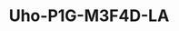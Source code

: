---
title: "Uho-P1G-M3F4D-LA"
description: "3MP Outdoor 4G PT Camera"
image: "/images/categories/products/accessories/BAT-LA5800/BAT-LA58002.png"
images:
  - url: "/images/categories/products/accessories/BAT-LA5800/BAT-LA58002.png"
    caption: "Front view"
features:
  - High quality image with 3MP, 1/3.0" CMOS sensor
  - 2304*1296@25fps in the main stream
  - Support 4G access to the network
  - Ultra 265, H.265, H.264
  - Support digital WDR (Wide Dynamic Range)
  - Built-in Mic & Speaker, support two way audio, offer better interaction
  - Support sound and light warning, makes warning and alarming more noticeable
  - Smart IR, up to 30 m (98 ft) IR and 30 m (98 ft) warm light distance, suitable for more scenes
  - Supports 512 GB Micro SD card
  - IP66 ingress protection
specifications: 
  Max Resolution: 3 MP
  Sensor: 1/3.0" CMOS
  Min. Illumination: Colour- 0.003Lux (F1.6, AGC ON); 0 Lux with IR on
  Day/Night: IR cut filter with auto switch (ICR)
  Shutter: Auto/Manual, 1 to 1/100000 s
  WDR: DWDR
  Digital Zoom: 4X
  Focal Length: 4.0 mm
  Iris Type: Fixed
  Iris: F1.6
  Field of View (H): 75.0°
  Field of View (V): 40.0°
  Field of View (D): 80.7°
  Lens Type: Fixed
  DORI Distance (Lens): 4.0mm
  DORI Distance (Detect): 66.7 m (218.7 ft)
  DORI Distance (Observe): 26.7 m (87.5 ft)
  DORI Distance (Recognize): 13.3 m (43.7 ft)
  DORI Distance (Identify): 6.7 m (21.9 ft)
  Supplemental Light: Dual light
  Illumination Distance (IR): 30 m (98.4 ft)
  Illumination Distance (Warm Light): 30 m (98.4 ft)
  Wavelength: 850 nm
  IR On/Off Control: Auto/Manual
  Video Compression: Ultra 265, H.265, H.264
  Frame Rate: Main Stream- 3MP (2304*1296), Max 25fps; 2MP (1920*1080), Max 30fps; 720P (1280*720), Max 30fps; Sub Stream- 640*360, Max 30fps; 2CIF (704*288), Max 30fps; CIF (352*288), Max 30fps;
  Video Bit Rate: 128 Kbps to 2048 Kbps
  U code: Support
  OSD: Up to 2 OSDs
  Privacy Mask: Support (only NVR)
  ROI: Support
  Video Stream: Dual streams
  White Balance: Auto, Outdoor, Fine tune, Sodium lamp, Locked, Auto2
  Digital Noise Reduction: 2D/3D DNR
  Smart IR: Support
  Flip: Normal, Flip vertical, Flip horizontal, 180°
  Dewarping: N/A
  HLC: N/A
  BLC: Support
  Defog: Digital defog
  Auto Tracking: Support
  Basic Detection: Motion detection, Ultra motion detection (based on human body and vehicle detection), High Decibel detection
  General Function: IP address filtering, Access policy, ARP protection, RTSP authentication, User authentication, HTTP authentication
  Audio Compression: G.711U, G.711A
  Audio Bitrate: 64 Kbps
  Two way Audio: Support
  Suppression: Support
  Sampling Rate: 8 kHz
  Edge Storage: Micro SD, up to 512 GB
  Network Storage: ANR
  4G Network Frequency: LTE FDD:- B1/B3/B5/B7/B8/B20/B28; LTE TDD:- B38/B40/B41
  4G Network Standard: LTE FDD, LTE TDD
  4G Card Type: Nano SIM
  Protocols: IPv4, TCP, UDP, DHCP, RTSP, DNS, DDNS, NTP, HTTP, ICMP, ARP, UPnP, RTP, RTCP
  Compatible Integration: API, SDK
  Client: Uniarch client, Uniarch app
  Web Browser: Plug in required live view:- IE 10+, Chrome 45+, Firefox 52+, Edge 79+
  Pan Range: 0° ~ 345°
  Pan Speed: 1°/s ~ 40°/s (Preset speed:- 40°/s)
  Tilt Range: 0° ~ 90°
  Tilt Speed: 1°/s ~ 30°/s (Preset speed:- 30°/s)
  Number of Presets: 20
  Audio I/O: N/A
  Alarm I/O: N/A
  Built in Mic: Support
  Built in Speaker: Support
  WIFI: N/A
  Network: 1 × RJ45 10 M/100 M Base TX Ethernet
  EMC: CE EMC (EN 55032, EN 61000 3 3, EN IEC 61000 3 2, EN 50130), FCC (FCC 47 CFR part15 B)
  Safety: CE LVD (EN 62368 1)
  Environment: CE RoHS (2011/65/EU;(EU)2015/863); WEEE (2012/19/EU);
  Protection: IP66 (IEC 60529)
  Power: DC 12V±25%
  Power Consumption: 8.0 W
  Power Interface: Ø5.5 mm coaxial power plug
  Dimensions: Φ110mm*141mm*151mm (Φ4.3”x 5.6”x 6.0”)
  Weight: 0.39kg (0.85lb)
  Working Environment: -30 ℃ to 60 ℃ ( -22 ℉ to 140 ℉), Humidity:- ≤ 95% RH (non condensing)
  Storage Environment: -30 ℃ to 60 ℃ ( -22 ℉ to 140 ℉), Humidity:- ≤ 95% RH (non condensing)
  Surge Protection: 4 KV
  Reset Button: Support
  LED Indicator: 1, red/blue
---